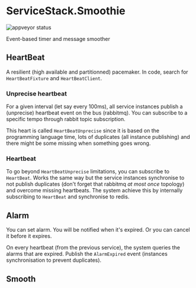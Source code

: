 # ServiceStack.Smoothie

![appveyor status](https://ci.appveyor.com/api/projects/status/github/olivier5741/servicestack.smoothie?branch=master&svg=true)

Event-based timer and message smoother

## HeartBeat

A resilient (high available and partitionned) pacemaker. 
In code, search for `HeartBeatFixture` and `HeartBeatClient`.

### Unprecise heartbeat

For a given interval (let say every 100ms), all service instances publish a (unprecise) heartbeat event on the bus (rabbitmq). You can subscribe to a specific tempo through rabbit topic subscription. 

This heart is called `HeartBeatUnprecise` since it is based on the programming language time, lots of duplicates (all instance publishing) and there might be some missing when something goes wrong.

### Heartbeat

To go beyond `HeartBeatUnprecise` limitations, you can subscribe to `HeartBeat`. Works the same way but the service instances synchronise to not publish duplicates (don't forget that rabbitmq *at most once* topology) and overcome missing heartbeats. The system achieve this by internally subscribing to `HeartBeat` and synchronise to redis.


## Alarm

You can set alarm. You will be notified when it's expired. Or you can cancel it before it expires.

On every heartbeat (from the previous service), the system queries the alarms that are expired. Publish the `AlarmExpired` event (instances synchronisation to prevent duplicates). 

## Smooth